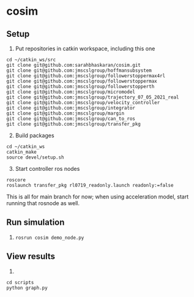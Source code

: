 # cosim

## Setup

1. Put repositories in catkin workspace, including this one
```
cd ~/catkin_ws/src
git clone git@github.com:sarahbhaskaran/cosim.git
git clone git@github.com:jmscslgroup/hoffmansubsystem
git clone git@github.com:jmscslgroup/followerstoppermax4rl
git clone git@github.com:jmscslgroup/followerstoppermax
git clone git@github.com:jmscslgroup/followerstopperth
git clone git@github.com:jmscslgroup/micromodel
git clone git@github.com:jmscslgroup/trajectory_07_05_2021_real
git clone git@github.com:jmscslgroup/velocity_controller
git clone git@github.com:jmscslgroup/integrator
git clone git@github.com:jmscslgroup/margin
git clone git@github.com:jmscslgroup/can_to_ros
git clone git@github.com:jmscslgroup/transfer_pkg
```
2. Build packages
```
cd ~/catkin_ws
catkin_make
source devel/setup.sh
```
3. Start controller ros nodes
```
roscore
roslaunch transfer_pkg rl0719_readonly.launch readonly:=false
```
This is all for main branch for now; when using acceleration model, start running that rosnode as well.

## Run simulation
1. `rosrun cosim demo_node.py`

## View results
1. 
```
cd scripts
python graph.py
```
